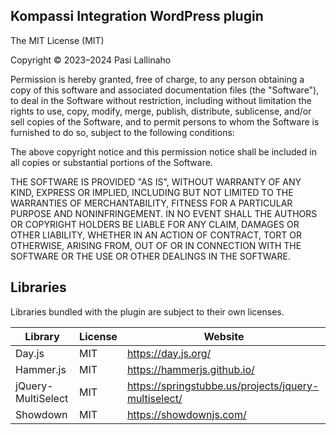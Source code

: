 ## Kompassi Integration WordPress plugin

The MIT License (MIT)

Copyright © 2023–2024 Pasi Lallinaho

Permission is hereby granted, free of charge, to any person obtaining a copy of this software and associated documentation files (the "Software"), to deal in the Software without restriction, including without limitation the rights to use, copy, modify, merge, publish, distribute, sublicense, and/or sell copies of the Software, and to permit persons to whom the Software is furnished to do so, subject to the following conditions:

The above copyright notice and this permission notice shall be included in all copies or substantial portions of the Software.

THE SOFTWARE IS PROVIDED "AS IS", WITHOUT WARRANTY OF ANY KIND, EXPRESS OR IMPLIED, INCLUDING BUT NOT LIMITED TO THE WARRANTIES OF MERCHANTABILITY, FITNESS FOR A PARTICULAR PURPOSE AND NONINFRINGEMENT. IN NO EVENT SHALL THE AUTHORS OR COPYRIGHT HOLDERS BE LIABLE FOR ANY CLAIM, DAMAGES OR OTHER LIABILITY, WHETHER IN AN ACTION OF CONTRACT, TORT OR OTHERWISE, ARISING FROM, OUT OF OR IN CONNECTION WITH THE SOFTWARE OR THE USE OR OTHER DEALINGS IN THE SOFTWARE.

## Libraries

Libraries bundled with the plugin are subject to their own licenses.

| Library            | License | Website                                              |
| ------------------ | ------- | ---------------------------------------------------- |
| Day.js             | MIT     | https://day.js.org/                                  |
| Hammer.js          | MIT     | https://hammerjs.github.io/                          |
| jQuery-MultiSelect | MIT     | https://springstubbe.us/projects/jquery-multiselect/ |
| Showdown           | MIT     | https://showdownjs.com/                              |
